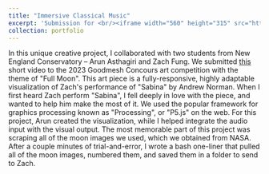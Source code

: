 ```yaml
---
title: "Immersive Classical Music"
excerpt: 'Submission for <br/><iframe width="560" height="315" src="https://www.youtube.com/embed/kSAJFQZPEN4?si=2CGRWVZSX4wbl8ac&amp;start=117" title="YouTube video player" frameborder="0" allow="accelerometer; autoplay; clipboard-write; encrypted-media; gyroscope; picture-in-picture; web-share" allowfullscreen></iframe>'
collection: portfolio
---
```


In this unique creative project, I collaborated with two students from New England Conservatory – Arun Asthagiri and Zach Fung. 
We submitted [this](https://www.youtube.com/watch?v=kSAJFQZPEN4&t=117s) short video to the 2023 Goodmesh Concours art competition with the theme of "Full Moon". 
This art piece is a fully-responsive, highly adaptable visualization of Zach's performance of "Sabina" by Andrew Norman. 
When I first heard Zach perform "Sabina", I fell deeply in love with the piece, and wanted to help him make the most of it. 
We used the popular framework for graphics processing known as "Processing", or "P5.js" on the web. 
For this project, Arun created the visualization, while I helped integrate the audio input with the visual output. 
The most memorable part of this project was scraping all of the moon images we used, which we obtained from NASA. 
After a couple minutes of trial-and-error, I wrote a bash one-liner that pulled all of the moon images, numbered them, and saved them in a folder to send to Zach. 
